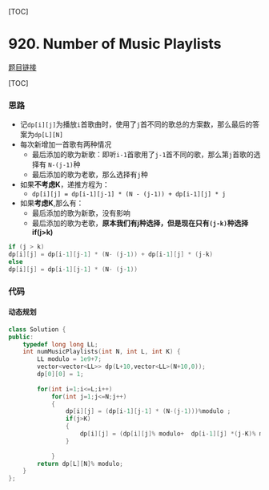 [TOC]
# 920. Number of Music Playlists

[题目链接](https://leetcode.com/problems/number-of-music-playlists/)

[TOC]

### 思路
* 记`dp[i][j]`为播放`i`首歌曲时，使用了`j`首不同的歌总的方案数，那么最后的答案为`dp[L][N]`
* 每次新增加一首歌有两种情况
    * 最后添加的歌为新歌：即听`i-1`首歌用了`j-1`首不同的歌，那么第`j`首歌的选择有 `N-(j-1)`种
    * 最后添加的歌为老歌，那么选择有`j`种
* 如果**不考虑K**，递推方程为：
    * `dp[i][j] = dp[i-1][j-1] * (N - (j-1)) + dp[i-1][j] * j` 
* 如果**考虑K**,那么有：
    *  最后添加的歌为新歌，没有影响
    *  最后添加的歌为老歌，**原本我们有j种选择，但是现在只有`(j-k)`种选择 if(j>k)**

```cpp
if (j > k)
dp[i][j] = dp[i-1][j-1] * (N- (j-1)) + dp[i-1][j] * (j-k)
else
dp[i][j] = dp[i-1][j-1] * (N- (j-1))
```


### 代码

#### 动态规划

```cpp
class Solution {
public:
    typedef long long LL;
    int numMusicPlaylists(int N, int L, int K) {
        LL modulo = 1e9+7;
        vector<vector<LL>> dp(L+10,vector<LL>(N+10,0));
        dp[0][0] = 1;
        
        for(int i=1;i<=L;i++)
            for(int j=1;j<=N;j++)
            {
                dp[i][j] = (dp[i-1][j-1] * (N-(j-1)))%modulo ;
                if(j>K)
                {
                    dp[i][j] = (dp[i][j]% modulo+  dp[i-1][j] *(j-K)% modulo)% modulo;
                }
                
            }
        return dp[L][N]% modulo;
    }
};
```

